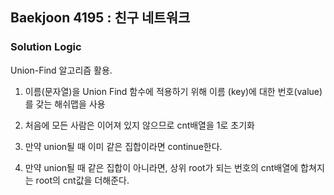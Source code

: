 ## Baekjoon 4195 : 친구 네트워크

### Solution Logic

Union-Find 알고리즘 활용.

1. 이름(문자열)을 Union Find 함수에 적용하기 위해 이름 (key)에 대한 번호(value)를 갖는 해쉬맵을 사용

2. 처음에 모든 사람은 이어져 있지 않으므로 cnt배열을 1로 초기화

3. 만약 union될 때 이미 같은 집합이라면 continue한다.

4. 만약 union될 때 같은 집합이 아니라면, 상위 root가 되는 번호의 cnt배열에 합쳐지는 root의 cnt값을 더해준다.

 